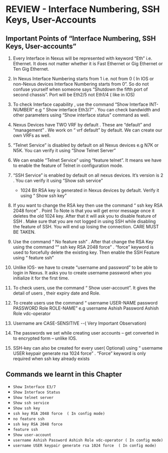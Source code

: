 # REVIEW - Interface Numbering, SSH Keys, User-Accounts
## Important Points of “Interface Numbering, SSH Keys, User-accounts”

1. Every Interface in Nexus will be represented with keyword “Eth” i.e. Ethernet. It does not matter whether it is Fast Ethernet or Gig Ethernet or Ten Gig Ethernet.

2. In Nexus Interface Numbering starts from 1 i.e. not from 0 ( In IOS or non-Nexus devices Interface Numbering starts from 0”. So do not confuse yourself when someone says “Shutdown the fifth port of second chassis”.  Port will be Eth2/5  not Eth1/4 ( like in IOS)

3. To check Interface capability , use the command “Show Interface INT-NUMBER” e.g “ Show interface Eth3/7” . You can check bandwidth and other parameters using “Show interface status” command as well.

4. Nexus Devices have TWO VRF by default . These are “default” and “management” . We work on “ vrf default” by default. We can create our own VRFs as well.

5. “Telnet Service” is disabled by default on all Nexus devices e.g N7K or N5K. You can verify it using “Show Telnet Server”

6. We can enable “Telnet Service” using “feature telnet”. It means we have to enable the feature of Telnet in configuration mode.

7. “SSH Service” is enabled by default on all nexus devices. It’s version is 2 . You can verify it using “Show ssh service”
    - 1024 Bit RSA key is generated in Nexus devices by default. Verify it using “ Show ssh key”

8. If you want to change the RSA key then use the command “ ssh key RSA 2048 force” . Point To Note is that you will get error message once it deletes the old 1024 key. After that it will ask you to disable feature of SSH . Make sure that you are not logged in using SSH while disabling the feature of SSH. You will end up losing the connection. CARE MUST BE TAKEN.

9. Use the command “ No feature ssh” . After that change the RSA Key using the command ““ ssh key RSA 2048 force” .    “force” keyword is used to forcefully delete the existing key. Then enable the SSH Feature using “ feature ssh”

10. Unlike IOS- we have to create “username and password” to be able to login in Nexus. It asks you to create username password when you initialize it for the first time.

11. To check users, use the command “ Show user-account”. It gives the detail of users , their expiry date and Role.

12. To create users use the command “ username USER-NAME password PASSWORD Role ROLE-NAME” e.g username Ashish Password Ashish Role vdc-operator

13. Username are CASE-SENSITIVE  --( Very Important Observation)

14. The passwords we set while creating user accounts – get converted in to encrypted form – unlike IOS.

15. SSH-key can also be created for every user( Optional) using “ username USER keypair generate rsa 1024 force”  . “Force” keyword is only required when ssh key already exists

## Commands we learnt in this Chapter

- `Show Interface E3/7`
- `Show Interface Status`
- `Show telnet server`
- `Show ssh service`
- `Show ssh key`
- `ssh key RSA 2048 force  ( In config mode)`
- `no feature ssh`
- `ssh key RSA 2048 force `
- `feature ssh`
- `Show user-account`
- `username Ashish Password Ashish Role vdc-operator ( In config mode)`
- `username USER keypair generate rsa 1024 force  ( In config mode)`